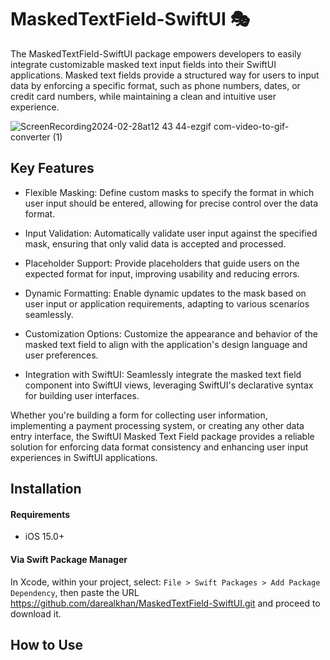 # MaskedTextField-SwiftUI 🎭

The MaskedTextField-SwiftUI package empowers developers to easily integrate customizable masked text input fields into their SwiftUI applications. Masked text fields provide a structured way for users to input data by enforcing a specific format, such as phone numbers, dates, or credit card numbers, while maintaining a clean and intuitive user experience.

![ScreenRecording2024-02-28at12 43 44-ezgif com-video-to-gif-converter (1)](https://github.com/darealkhan/MaskedTextField-SwiftUI/assets/96260055/6449d31f-d4f6-45bf-88d6-febd0c9e121f)

## Key Features

* Flexible Masking: Define custom masks to specify the format in which user input should be entered, allowing for precise control over the data format.

* Input Validation: Automatically validate user input against the specified mask, ensuring that only valid data is accepted and processed.

* Placeholder Support: Provide placeholders that guide users on the expected format for input, improving usability and reducing errors.

* Dynamic Formatting: Enable dynamic updates to the mask based on user input or application requirements, adapting to various scenarios seamlessly.

* Customization Options: Customize the appearance and behavior of the masked text field to align with the application's design language and user preferences.

* Integration with SwiftUI: Seamlessly integrate the masked text field component into SwiftUI views, leveraging SwiftUI's declarative syntax for building user interfaces.

Whether you're building a form for collecting user information, implementing a payment processing system, or creating any other data entry interface, the SwiftUI Masked Text Field package provides a reliable solution for enforcing data format consistency and enhancing user input experiences in SwiftUI applications.

## Installation

#### Requirements

* iOS 15.0+

#### Via Swift Package Manager

In Xcode, within your project, select: `File > Swift Packages > Add Package Dependency`, then paste the URL https://github.com/darealkhan/MaskedTextField-SwiftUI.git and proceed to download it.

## How to Use

